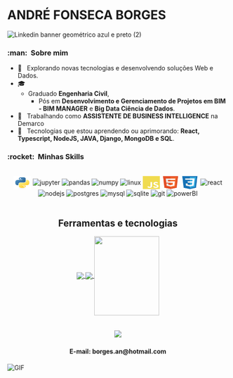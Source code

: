 # ANDRÉ FONSECA BORGES
![Linkedin banner geométrico azul  e preto (2)](https://user-images.githubusercontent.com/82332461/177055278-7f250ab8-4f38-4074-a2dc-03022474e0fa.png)




<h3> :man: &nbsp;Sobre mim </h3>

- 🤔 &nbsp; Explorando novas tecnologias e desenvolvendo soluções Web e Dados.
- 🎓 &nbsp; 
     - Graduado **Engenharia Civil**,
          - Pós em **Desenvolvimento e Gerenciamento de Projetos em BIM - BIM MANAGER** e **Big Data Ciência de Dados**.
- 💼 &nbsp; Trabalhando como **ASSISTENTE DE BUSINESS INTELLIGENCE** na Demarco
- 🌱 &nbsp; Tecnologias que estou aprendendo ou aprimorando: **React, Typescript, NodeJS, JAVA, Django, MongoDB e SQL**.

<h3> :rocket: &nbsp;Minhas Skills </h3>

<div  align="center"> 
  <div style="display: inline_block"><br>
  <img align="center" alt="Python" height="30" width="40" src="https://raw.githubusercontent.com/devicons/devicon/master/icons/python/python-original.svg">
   <img align="center" alt="jupyter" height="30" width="40" src="https://encrypted-tbn0.gstatic.com/images?q=tbn:ANd9GcSn2rk9CBKtiLAEKhtgGw48P2iFtJ7MjeYyN2-CvEQW4j8KcjTmv5AwwrynXovtwBXEgsg&usqp=CAU">
   <img align="center" alt="pandas" height="30" width="100" src="https://i.redd.it/c6h7rok9c2v31.jpg">
   <img align="center" alt="numpy" height="30" width="40" src="https://user-images.githubusercontent.com/67586773/105040771-43887300-5a88-11eb-9f01-bee100b9ef22.png">
   <img align="center" alt="linux" height="30" width="40" src="https://www.vectorlogo.zone/logos/linux/linux-icon.svg">
   <img align="center" alt="Rafa-Js" height="30" width="40" src="https://raw.githubusercontent.com/devicons/devicon/master/icons/javascript/javascript-plain.svg">
  <img align="center" alt="HTML" height="30" width="40" src="https://raw.githubusercontent.com/devicons/devicon/master/icons/html5/html5-original.svg">
  <img align="center" alt="CSS" height="30" width="40" src="https://raw.githubusercontent.com/devicons/devicon/master/icons/css3/css3-original.svg">
  <img align="center" alt="react" height="30" width="30" src="https://img.icons8.com/officel/512/react.png">
  <img align="center" alt="nodejs" height="30" width="40" src="https://www.vectorlogo.zone/logos/nodejs/nodejs-icon.svg">
  <img align="center" alt="postgres" height="30" width="40" src="https://www.vectorlogo.zone/logos/postgresql/postgresql-icon.svg">
  <img align="center" alt="mysql" height="30" width="40" src="https://www.vectorlogo.zone/logos/mysql/mysql-official.svg">
  <img align="center" alt="sqlite" height="30" width="40" src="https://www.vectorlogo.zone/logos/sqlite/sqlite-icon.svg">
  <img align="center" alt="git" height="30" width="40" src="https://www.vectorlogo.zone/logos/git-scm/git-scm-icon.svg">
  <img align="center" alt="powerBI" height="30" width="40" src="https://upload.wikimedia.org/wikipedia/commons/c/cf/New_Power_BI_Logo.svg">
   
</div>
<br>

## Ferramentas e tecnologias
 

<div>
  <a href="https://github.com/borgesds">
  <img height="180em" align="center" src="https://github-readme-stats.vercel.app/api?username=borgesds&show_icons=true&theme=react&include_all_commits=true&count_private=true"/>
  <img height="180em" align="center" src="https://github-readme-stats.vercel.app/api/top-langs/?username=borgesds&layout=compact&langs_count=7&theme=react" />

  <img align="center" width="148" height="180" src="https://media1.tenor.com/images/68e8337fb4eb7e40645d832c64762a8b/tenor.gif?itemid=19443613">
</div>
 <br>

  <br>
  <a href="https://www.linkedin.com/in/andreborgesds/" target="_blank"><img src="https://img.shields.io/badge/-LinkedIn-%230077B5?style=for-the-badge&logo=linkedin&logoColor=white" target="_blank"></a> 
 
 <h4>E-mail: borges.an@hotmail.com</h4>
</div>

 <img align="center" alt="GIF" src="https://github.com/abhisheknaiidu/abhisheknaiidu/blob/master/code.gif?raw=true" width="1000" height="500" />
